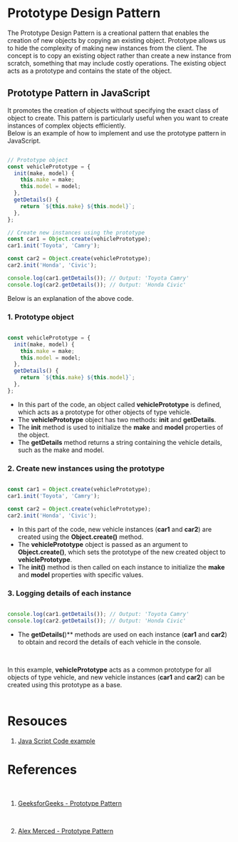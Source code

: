 # Prototype Design Pattern


The Prototype Design Pattern is a creational pattern that enables the creation of new objects by copying an existing object. Prototype allows us to hide the complexity of making new instances from the client. The concept is to copy an existing object rather than create a new instance from scratch, something that may include costly operations. The existing object acts as a prototype and contains the state of the object.
<br>
## Prototype Pattern in JavaScript

It promotes the creation of objects without specifying the exact class of object to create. This pattern is particularly useful when you want to create instances of complex objects efficiently.
<br>
Below is an example of how to implement and use the prototype pattern in JavaScript.

```javascript

// Prototype object
const vehiclePrototype = {
  init(make, model) {
    this.make = make;
    this.model = model;
  },
  getDetails() {
    return `${this.make} ${this.model}`;
  },
};

// Create new instances using the prototype
const car1 = Object.create(vehiclePrototype);
car1.init('Toyota', 'Camry');

const car2 = Object.create(vehiclePrototype);
car2.init('Honda', 'Civic');

console.log(car1.getDetails()); // Output: 'Toyota Camry'
console.log(car2.getDetails()); // Output: 'Honda Civic'

```

Below is an explanation of the above code.
<br>

### 1. Prototype object

```javascript

const vehiclePrototype = {
  init(make, model) {
    this.make = make;
    this.model = model;
  },
  getDetails() {
    return `${this.make} ${this.model}`;
  },
};

```

- In this part of the code, an object called **vehiclePrototype** is defined, which acts as a prototype for other objects of type vehicle.
- The **vehiclePrototype** object has two methods: **init** and **getDetails**.
- The **init** method is used to initialize the **make** and **model** properties of the object.
- The **getDetails** method returns a string containing the vehicle details, such as the make and model.



### 2. Create new instances using the prototype

```Javascript

const car1 = Object.create(vehiclePrototype);
car1.init('Toyota', 'Camry');

const car2 = Object.create(vehiclePrototype);
car2.init('Honda', 'Civic');

```

- In this part of the code, new vehicle instances (**car1** and **car2**) are created using the **Object.create()** method.
- The **vehiclePrototype** object is passed as an argument to **Object.create()**, which sets the prototype of the new created object to **vehiclePrototype**.
- The **init()** method is then called on each instance to initialize the **make** and **model** properties with specific values.



### 3. Logging details of each instance

```Javascript

console.log(car1.getDetails()); // Output: 'Toyota Camry'
console.log(car2.getDetails()); // Output: 'Honda Civic'


```

- The **getDetails(**)** methods are used on each instance (**car1** and **car2**) to obtain and record the details of each vehicle in the console.


<br>

In this example, **vehiclePrototype** acts as a common prototype for all objects of type vehicle, and new vehicle instances (**car1** and **car2**) can be created using this prototype as a base.
<br>
<br>

# Resouces

1. [Java Script Code example](./Prototype.js)  

# References

<br>

1. [GeeksforGeeks - Prototype Pattern](https://www.geeksforgeeks.org/prototype-design-pattern/)

<br>

2. [Alex Merced - Prototype Pattern](https://dev.to/alexmercedcoder/oop-design-patterns-in-javascript-3i98)